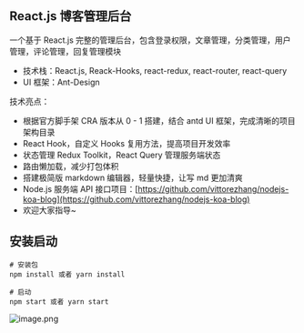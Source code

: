 ## React.js 博客管理后台

一个基于 React.js 完整的管理后台，包含登录权限，文章管理，分类管理，用户管理，评论管理，回复管理模块

- 技术栈：React.js, Reack-Hooks, react-redux, react-router, react-query
- UI 框架：Ant-Design

技术亮点：
- 根据官方脚手架 CRA 版本从 0 - 1 搭建，结合 antd UI 框架，完成清晰的项目架构目录
- React Hook，自定义 Hooks 复用方法，提高项目开发效率
- 状态管理 Redux Toolkit，React Query 管理服务端状态
- 路由懒加载，减少打包体积
- 搭建极简版 markdown 编辑器，轻量快捷，让写 md 更加清爽
- Node.js 服务端 API 接口项目：[https://github.com/vittorezhang/nodejs-koa-blog](https://github.com/vittorezhang/nodejs-koa-blog)
- 欢迎大家指导~

## 安装启动
```
# 安装包
npm install 或者 yarn install

# 启动
npm start 或者 yarn start
```


![image.png](./boblog-admin.png)
